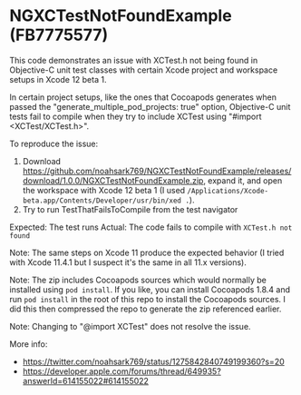 # NGXCTestNotFoundExample (FB7775577)
This code demonstrates an issue with XCTest.h not being found in Objective-C unit test classes with certain Xcode project and workspace setups in Xcode 12 beta 1.

In certain project setups, like the ones that Cocoapods generates when passed the "generate_multiple_pod_projects: true" option, Objective-C unit tests fail to compile when they try to include XCTest using "#import <XCTest/XCTest.h>".

To reproduce the issue:

1. Download https://github.com/noahsark769/NGXCTestNotFoundExample/releases/download/1.0.0/NGXCTestNotFoundExample.zip, expand it, and open the workspace with Xcode 12 beta 1 (I used `/Applications/Xcode-beta.app/Contents/Developer/usr/bin/xed .`).
2. Try to run TestThatFailsToCompile from the test navigator

Expected: The test runs
Actual: The code fails to compile with `XCTest.h not found`

Note: The same steps on Xcode 11 produce the expected behavior (I tried with Xcode 11.4.1 but I suspect it's the same in all 11.x versions).

Note: The zip includes Cocoapods sources which would normally be installed using `pod install`. If you like, you can install Cocoapods 1.8.4 and run `pod install` in the root of this repo to install the Cocoapods sources. I did this then compressed the repo to generate the zip referenced earlier.

Note: Changing to "@import XCTest" does not resolve the issue.

More info:
- https://twitter.com/noahsark769/status/1275842840749199360?s=20
- https://developer.apple.com/forums/thread/649935?answerId=614155022#614155022
